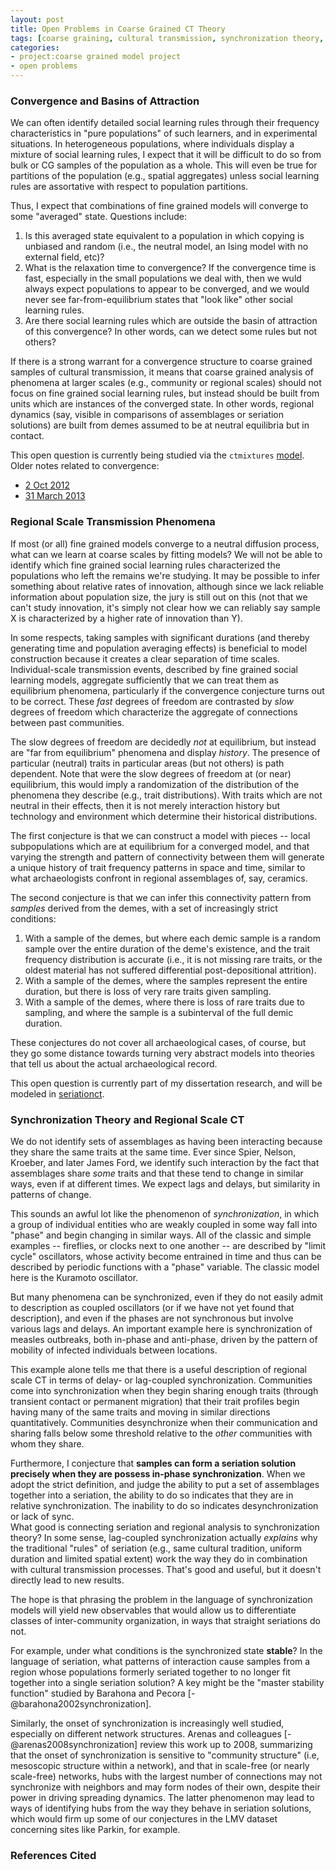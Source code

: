 ```yaml
---
layout: post
title: Open Problems in Coarse Grained CT Theory
tags: [coarse graining, cultural transmission, synchronization theory, open problems]
categories: 
- project:coarse grained model project
- open problems
---
```


### Convergence and Basins of Attraction ###

We can often identify detailed social learning rules through their frequency characteristics in "pure populations" of such learners, and in experimental situations.  In heterogeneous populations, where individuals display a mixture of social learning rules, I expect that it will be difficult to do so from bulk or CG samples of the population as a whole.  This will even be true for partitions of the population (e.g., spatial aggregates) unless social learning rules are assortative with respect to population partitions.  

Thus, I expect that combinations of fine grained models will converge to some "averaged" state.  Questions include:

1.  Is this averaged state equivalent to a population in which copying is unbiased and random (i.e., the neutral model, an Ising model with no external field, etc)?
1.  What is the relaxation time to convergence?  If the convergence time is fast, especially in the small populations we deal with, then we wuld always expect populations to appear to be converged, and we would never see far-from-equilibrium states that "look like" other social learning rules.  
1.  Are there social learning rules which are outside the basin of attraction of this convergence?  In other words, can we detect some rules but not others?

If there is a strong warrant for a convergence structure to coarse grained samples of cultural transmission, it means that coarse grained analysis of phenomena at larger scales (e.g., community or regional scales) should not focus on fine grained social learning rules, but instead should be built from units which are instances of the converged state.  In other words, regional dynamics (say, visible in comparisons of assemblages or seriation solutions) are built from demes assumed to be at neutral equilibria but in contact.  

This open question is currently being studied via the `ctmixtures` [model](https://github.com/mmadsen/ctmixtures).  Older notes related to convergence:

* [2 Oct 2012](/coarse%20grained%20model%20project/2012/10/02/coarse-graining-history-ctmodels.html)
* [31 March 2013](/essays/2013/03/31/darwinian-populational-models.html)


### Regional Scale Transmission Phenomena

If most (or all) fine grained models converge to a neutral diffusion process, what can we learn at coarse scales by fitting models?  We will not be able to identify which fine grained social learning rules characterized the populations who left the remains we're studying.  It may be possible to infer something about relative rates of innovation, although since we lack reliable information about population size, the jury is still out on this (not that we can't study innovation, it's simply not clear how we can reliably say sample X is characterized by a higher rate of innovation than Y).  

In some respects, taking samples with significant durations (and thereby generating time and population averaging effects) is beneficial to model construction because it creates a clear separation of time scales.  Individual-scale transmission events, described by fine grained social learning models, aggregate sufficiently that we can treat them as equilibrium phenomena, particularly if the convergence conjecture turns out to be correct.  These _fast_ degrees of freedom are contrasted by _slow_ degrees of freedom which characterize the aggregate of connections between past communities.  

The slow degrees of freedom are decidedly _not_ at equilibrium, but instead are "far from equilibrium" phenomena and display _history_.  The presence of particular (neutral) traits in particular areas (but not others) is path dependent.  Note that were the slow degrees of freedom at (or near) equilibrium, this would imply a randomization of the distribution of the phenomena they describe (e.g., trait distributions).  With traits which are not neutral in their effects, then it is not merely interaction history but technology and environment which determine their historical distributions.

The first conjecture is that we can construct a model with pieces -- local subpopulations which are at equilibrium for a converged model, and that varying the strength and pattern of connectivity between them will generate a unique history of trait frequency patterns in space and time, similar to what archaeologists confront in regional assemblages of, say, ceramics.  

The second conjecture is that we can infer this connectivity pattern from _samples_ derived from the demes, with a set of increasingly strict conditions:

1.  With a sample of the demes, but where each demic sample is a random sample over the entire duration of the deme's existence, and the trait frequency distribution is accurate (i.e., it is not missing rare traits, or the oldest material has not suffered differential post-depositional attrition).
1.  With a sample of the demes, where the samples represent the entire duration, but there is loss of very rare traits given sampling.
1.  With a sample of the demes, where there is loss of rare traits due to sampling, and where the sample is a subinterval of the full demic duration.

These conjectures do not cover all archaeological cases, of course, but they go some distance towards turning very abstract models into theories that tell us about the actual archaeological record.  

This open question is currently part of my dissertation research, and will be modeled in [seriationct](https://github.com/mmadsen/seriationct). 

### Synchronization Theory and Regional Scale CT

We do not identify sets of assemblages as having been interacting because they share the same traits at the same time.  Ever since Spier, Nelson, Kroeber, and later James Ford, we identify such interaction by the fact that assemblages share _some_ traits and that these tend to change in similar ways, even if at different times.  We expect lags and delays, but similarity in patterns of change.  

This sounds an awful lot like the phenomenon of _synchronization_, in which a group of individual entities who are weakly coupled in some way fall into "phase" and begin changing in similar ways.  All of the classic and simple examples -- fireflies, or clocks next to one another -- are described by "limit cycle" oscillators, whose activity become entrained in time and thus can be described by periodic functions with a "phase" variable.  The classic model here is the Kuramoto oscillator.

But many phenomena can be synchronized, even if they do not easily admit to description as coupled oscillators (or if we have not yet found that description), and even if the phases are not synchronous but involve various lags and delays.  An important example here is synchronization of measles outbreaks, both in-phase and anti-phase, driven by the pattern of mobility of infected individuals between locations.  

This example alone tells me that there is a useful description of regional scale CT in terms of delay- or lag-coupled synchronization.  Communities come into synchronization when they begin sharing enough traits (through transient contact or permanent migration) that their trait profiles begin having many of the same traits and moving in similar directions quantitatively.  Communities desynchronize when their communication and sharing falls below some threshold relative to the _other_ communities with whom they share.  

Furthermore, I conjecture that **samples can form a seriation solution precisely when they are possess in-phase synchronization**.  When we adopt the strict definition, and judge the ability to put a set of assemblages together into a seriation, the ability to do so indicates that they are in relative synchronization.  The inability to do so indicates desynchronization or lack of sync.  
What good is connecting seriation and regional analysis to synchronization theory?  In some sense, lag-coupled synchronization actually _explains_ why the traditional "rules" of seriation (e.g., same cultural tradition, uniform duration and limited spatial extent) work the way they do in combination with cultural transmission processes.  That's good and useful, but it doesn't directly lead to new results.  

The hope is that phrasing the problem in the language of synchronization models will yield new observables that would allow us to differentiate classes of inter-community organization, in ways that straight seriations do not.  

For example, under what conditions is the synchronized state **stable**?  In the language of seriation, what patterns of interaction cause samples from a region whose populations formerly seriated together to no longer fit together into a single seriation solution?  A key might be the "master stability function" studied by Barahona and Pecora [-@barahona2002synchronization].  

Similarly, the onset of synchronization is increasingly well studied, especially on different network structures.  Arenas and colleagues [-@arenas2008synchronization] review this work up to 2008, summarizing that the onset of synchronization is sensitive to "community structure" (i.e, mesoscopic structure within a network), and that in scale-free (or nearly scale-free) networks, hubs with the largest number of connections may not synchronize with neighbors and may form nodes of their own, despite their power in driving spreading dynamics.  The latter phenomenon may lead to ways of identifying hubs from the way they behave in seriation solutions, which would firm up some of our conjectures in the LMV dataset concerning sites like Parkin, for example.  

### References Cited 
